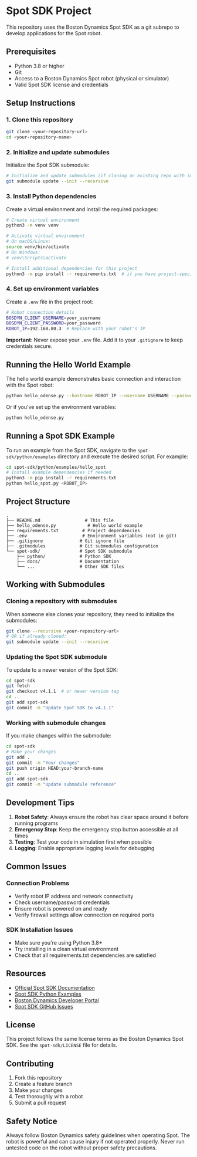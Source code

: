 # Spot SDK Project

This repository uses the Boston Dynamics Spot SDK as a git subrepo to develop applications for the Spot robot.

## Prerequisites

- Python 3.8 or higher
- Git
- Access to a Boston Dynamics Spot robot (physical or simulator)
- Valid Spot SDK license and credentials

## Setup Instructions

### 1. Clone this repository

```bash
git clone <your-repository-url>
cd <your-repository-name>
```

### 2. Initialize and update submodules

Initialize the Spot SDK submodule:

```bash
# Initialize and update submodules (if cloning an existing repo with submodules)
git submodule update --init --recursive
```

### 3. Install Python dependencies

Create a virtual environment and install the required packages:

```bash
# Create virtual environment
python3 -m venv venv

# Activate virtual environment
# On macOS/Linux:
source venv/bin/activate
# On Windows:
# venv\Scripts\activate

# Install additional dependencies for this project
python3 -m pip install -r requirements.txt  # if you have project-specific requirements
```

### 4. Set up environment variables

Create a `.env` file in the project root:

```bash
# Robot connection details
BOSDYN_CLIENT_USERNAME=your_username
BOSDYN_CLIENT_PASSWORD=your_password
ROBOT_IP=192.168.80.3  # Replace with your robot's IP
```

**Important**: Never expose your `.env` file. Add it to your `.gitignore` to keep credentials secure.

## Running the Hello World Example

The hello world example demonstrates basic connection and interaction with the Spot robot:

```bash
python hello_odense.py --hostname ROBOT_IP --username USERNAME --password PASSWORD
```

Or if you've set up the environment variables:

```bash
python hello_odense.py
```

## Running a Spot SDK Example

To run an example from the Spot SDK, navigate to the `spot-sdk/python/examples` directory and execute the desired script. For example:

```bash
cd spot-sdk/python/examples/hello_spot
# Install example dependencies if needed
python3 -m pip install -r requirements.txt
python hello_spot.py <ROBOT_IP>
```

## Project Structure

```
.
├── README.md                 # This file
├── hello_odense.py            # Hello world example
├── requirements.txt         # Project dependencies
├── .env                     # Environment variables (not in git)
├── .gitignore              # Git ignore file
├── .gitmodules             # Git submodules configuration
└── spot-sdk/               # Spot SDK submodule
    ├── python/             # Python SDK
    ├── docs/               # Documentation
    └── ...                 # Other SDK files
```

## Working with Submodules

### Cloning a repository with submodules

When someone else clones your repository, they need to initialize the submodules:

```bash
git clone --recursive <your-repository-url>
# OR if already cloned:
git submodule update --init --recursive
```

### Updating the Spot SDK submodule

To update to a newer version of the Spot SDK:

```bash
cd spot-sdk
git fetch
git checkout v4.1.1  # or newer version tag
cd ..
git add spot-sdk
git commit -m "Update Spot SDK to v4.1.1"
```

### Working with submodule changes

If you make changes within the submodule:

```bash
cd spot-sdk
# Make your changes
git add .
git commit -m "Your changes"
git push origin HEAD:your-branch-name
cd ..
git add spot-sdk
git commit -m "Update submodule reference"
```

## Development Tips

1. **Robot Safety**: Always ensure the robot has clear space around it before running programs
2. **Emergency Stop**: Keep the emergency stop button accessible at all times
3. **Testing**: Test your code in simulation first when possible
4. **Logging**: Enable appropriate logging levels for debugging

## Common Issues

### Connection Problems
- Verify robot IP address and network connectivity
- Check username/password credentials
- Ensure robot is powered on and ready
- Verify firewall settings allow connection on required ports

### SDK Installation Issues
- Make sure you're using Python 3.8+
- Try installing in a clean virtual environment
- Check that all requirements.txt dependencies are satisfied

## Resources

- [Official Spot SDK Documentation](https://dev.bostondynamics.com/)
- [Spot SDK Python Examples](https://github.com/boston-dynamics/spot-sdk/tree/master/python/examples)
- [Boston Dynamics Developer Portal](https://dev.bostondynamics.com/)
- [Spot SDK GitHub Issues](https://github.com/boston-dynamics/spot-sdk/issues)

## License

This project follows the same license terms as the Boston Dynamics Spot SDK. See the `spot-sdk/LICENSE` file for details.

## Contributing

1. Fork this repository
2. Create a feature branch
3. Make your changes
4. Test thoroughly with a robot
5. Submit a pull request

## Safety Notice

Always follow Boston Dynamics safety guidelines when operating Spot. The robot is powerful and can cause injury if not operated properly. Never run untested code on the robot without proper safety precautions.